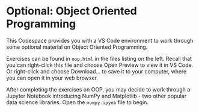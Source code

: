 # Optional: Object Oriented Programming

This Codespace provides you with a VS Code environment to work through some optional material on Object Oriented Programming.

Exercises can be found in `oop.html` in the files listing on the left. Recall that you can right-click this file and choose Open Preview to view it in VS Code. Or right-click and choose Download... to save it to your computer, where you can open it in your web browser.

After completing the exercises on OOP, you may decide to work through a Jupyter Notebook introducing NumPy and Matplotlib - two other popular data science libraries. Open the `numpy.ipynb` file to begin.